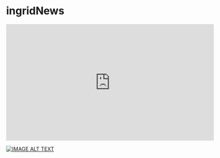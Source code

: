 # ingridNews

<iframe width="560" height="315" src="https://www.youtube.com/embed/NzBU4Am_u_A" frameborder="0" allow="accelerometer; autoplay; encrypted-media; gyroscope; picture-in-picture" allowfullscreen></iframe>

[![IMAGE ALT TEXT](http://img.youtube.com/vi/YOUTUBE_VIDEO_ID_HERE/0.jpg)](http://www.youtube.com/watch?v=NzBU4Am_u_A "Video Title")



